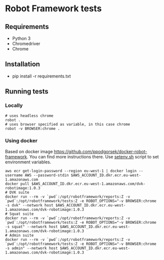 # Robot Framework tests

## Requirements
- Python 3
- Chromedriver
- Chrome

## Installation
- pip install -r requirements.txt

## Running tests
### Locally
```
# uses headless chrome
robot .
# uses browser specified as variable, in this case chrome
robot -v BROWSER:chrome .
```
### Using docker
Based on docker image https://github.com/ppodgorsek/docker-robot-framework. You can find more instructions there.
Use [setenv.sh](../cdk/bin/setenv.sh) script to set environment variables.
```
aws ecr get-login-password --region eu-west-1 | docker login --username AWS --password-stdin $AWS_ACCOUNT_ID.dkr.ecr.eu-west-1.amazonaws.com
docker pull $AWS_ACCOUNT_ID.dkr.ecr.eu-west-1.amazonaws.com/dvk-robotimage:1.0.3
# DVK suite
docker run --rm -v `pwd`:/opt/robotframework/reports:Z -v `pwd`:/opt/robotframework/tests:Z -e ROBOT_OPTIONS="-v BROWSER:chrome -s dvk" --network host $AWS_ACCOUNT_ID.dkr.ecr.eu-west-1.amazonaws.com/dvk-robotimage:1.0.3
# Squat suite
docker run --rm -v `pwd`:/opt/robotframework/reports:Z -v `pwd`:/opt/robotframework/tests:Z -e ROBOT_OPTIONS="-v BROWSER:chrome -s squat" --network host $AWS_ACCOUNT_ID.dkr.ecr.eu-west-1.amazonaws.com/dvk-robotimage:1.0.3
# Admin suite
docker run --rm -v `pwd`:/opt/robotframework/reports:Z -v `pwd`:/opt/robotframework/tests:Z -e ROBOT_OPTIONS="-v BROWSER:chrome -s admin" --network host $AWS_ACCOUNT_ID.dkr.ecr.eu-west-1.amazonaws.com/dvk-robotimage:1.0.3
```